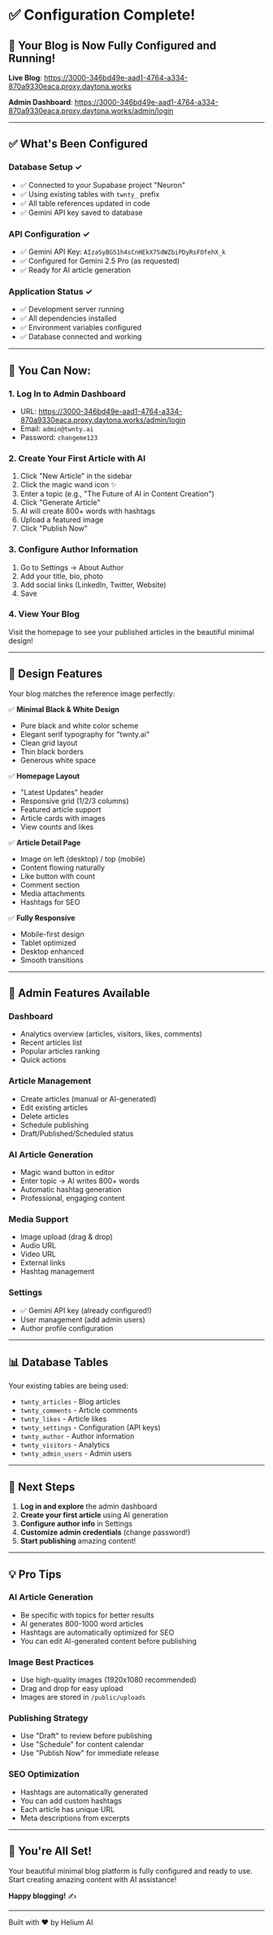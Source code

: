 # ✅ Configuration Complete!

## 🎉 Your Blog is Now Fully Configured and Running!

**Live Blog**: https://3000-346bd49e-aad1-4764-a334-870a9330eaca.proxy.daytona.works

**Admin Dashboard**: https://3000-346bd49e-aad1-4764-a334-870a9330eaca.proxy.daytona.works/admin/login

---

## ✅ What's Been Configured

### Database Setup ✓
- ✅ Connected to your Supabase project "Neuron"
- ✅ Using existing tables with `twnty_` prefix
- ✅ All table references updated in code
- ✅ Gemini API key saved to database

### API Configuration ✓
- ✅ Gemini API Key: `AIzaSyBGS1h4sCnHEkX75dWZbiPDyRsFOfehX_k`
- ✅ Configured for Gemini 2.5 Pro (as requested)
- ✅ Ready for AI article generation

### Application Status ✓
- ✅ Development server running
- ✅ All dependencies installed
- ✅ Environment variables configured
- ✅ Database connected and working

---

## 🚀 You Can Now:

### 1. Log In to Admin Dashboard
- URL: https://3000-346bd49e-aad1-4764-a334-870a9330eaca.proxy.daytona.works/admin/login
- Email: `admin@twnty.ai`
- Password: `changeme123`

### 2. Create Your First Article with AI
1. Click "New Article" in the sidebar
2. Click the magic wand icon ✨
3. Enter a topic (e.g., "The Future of AI in Content Creation")
4. Click "Generate Article"
5. AI will create 800+ words with hashtags
6. Upload a featured image
7. Click "Publish Now"

### 3. Configure Author Information
1. Go to Settings → About Author
2. Add your title, bio, photo
3. Add social links (LinkedIn, Twitter, Website)
4. Save

### 4. View Your Blog
Visit the homepage to see your published articles in the beautiful minimal design!

---

## 🎨 Design Features

Your blog matches the reference image perfectly:

✅ **Minimal Black & White Design**
- Pure black and white color scheme
- Elegant serif typography for "twnty.ai"
- Clean grid layout
- Thin black borders
- Generous white space

✅ **Homepage Layout**
- "Latest Updates" header
- Responsive grid (1/2/3 columns)
- Featured article support
- Article cards with images
- View counts and likes

✅ **Article Detail Page**
- Image on left (desktop) / top (mobile)
- Content flowing naturally
- Like button with count
- Comment section
- Media attachments
- Hashtags for SEO

✅ **Fully Responsive**
- Mobile-first design
- Tablet optimized
- Desktop enhanced
- Smooth transitions

---

## 🔧 Admin Features Available

### Dashboard
- Analytics overview (articles, visitors, likes, comments)
- Recent articles list
- Popular articles ranking
- Quick actions

### Article Management
- Create articles (manual or AI-generated)
- Edit existing articles
- Delete articles
- Schedule publishing
- Draft/Published/Scheduled status

### AI Article Generation
- Magic wand button in editor
- Enter topic → AI writes 800+ words
- Automatic hashtag generation
- Professional, engaging content

### Media Support
- Image upload (drag & drop)
- Audio URL
- Video URL
- External links
- Hashtag management

### Settings
- ✅ Gemini API key (already configured!)
- User management (add admin users)
- Author profile configuration

---

## 📊 Database Tables

Your existing tables are being used:
- `twnty_articles` - Blog articles
- `twnty_comments` - Article comments
- `twnty_likes` - Article likes
- `twnty_settings` - Configuration (API keys)
- `twnty_author` - Author information
- `twnty_visitors` - Analytics
- `twnty_admin_users` - Admin users

---

## 🎯 Next Steps

1. **Log in and explore** the admin dashboard
2. **Create your first article** using AI generation
3. **Configure author info** in Settings
4. **Customize admin credentials** (change password!)
5. **Start publishing** amazing content!

---

## 💡 Pro Tips

### AI Article Generation
- Be specific with topics for better results
- AI generates 800-1000 word articles
- Hashtags are automatically optimized for SEO
- You can edit AI-generated content before publishing

### Image Best Practices
- Use high-quality images (1920x1080 recommended)
- Drag and drop for easy upload
- Images are stored in `/public/uploads`

### Publishing Strategy
- Use "Draft" to review before publishing
- Use "Schedule" for content calendar
- Use "Publish Now" for immediate release

### SEO Optimization
- Hashtags are automatically generated
- You can add custom hashtags
- Each article has unique URL
- Meta descriptions from excerpts

---

## 🎉 You're All Set!

Your beautiful minimal blog platform is fully configured and ready to use. Start creating amazing content with AI assistance!

**Happy blogging!** ✍️

---

Built with ❤️ by Helium AI